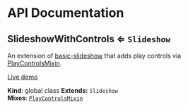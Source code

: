 # API Documentation
<a name="SlideshowWithControls"></a>

## SlideshowWithControls ⇐ <code>Slideshow</code>
An extension of
[basic-slideshow](../basic-slideshow) that adds play controls
via [PlayControlsMixin](../basic-component-mixins/docs/PlayControlsMixin.md).

[Live demo](http://basicwebcomponents.org/basic-web-components/packages/basic-slideshow-with-controls/)

  **Kind**: global class
**Extends:** <code>Slideshow</code>  
**Mixes**: <code>[PlayControlsMixin](../basic-component-mixins/docs/PlayControlsMixin.md)</code>
  
